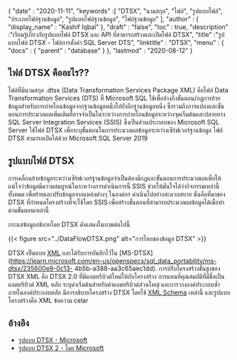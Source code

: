 {
  "date" : "2020-11-11",
  "keywords" :[ "DTSX", "นามสกุล", "ไฟล์", "รูปแบบไฟล์", "ประเภทไฟล์ฐานข้อมูล", "รูปแบบไฟล์ฐานข้อมูล", "ไฟล์ฐานข้อมูล" ],
  "author" : {
    "display_name" : "Kashif Iqbal"
},
  "draft" : "false",
  "toc" : true,
  "description" :"เรียนรู้เกี่ยวกับรูปแบบไฟล์ DTSX และ API ที่สามารถสร้างและเปิดไฟล์ DTSX",
  "title" :"รูปแบบไฟล์ DTSX - ไฟล์การตั้งค่า SQL Server DTS",
  "linktitle" : "DTSX",
  "menu" : {
    "docs" : {
      "parent" : "database"
}
},
  "lastmod" : "2020-08-12"
}

## ไฟล์ DTSX คืออะไร??

ไฟล์ที่มีนามสกุล .dtsx (Data Transformation Services Package XML) คือไฟล์ Data Transformation Services (DTS) ที่ Microsoft SQL ใช้เพื่ออ้างถึงขั้นตอน/กฎการย้ายข้อมูลสำหรับการถ่ายโอนข้อมูลจากฐานข้อมูลหนึ่งไปยังอีกฐานข้อมูลหนึ่ง ซึ่งรวมถึงการแปลงและขั้นตอนการประมวลผลเพิ่มเติมที่อาจจำเป็นในระหว่างการถ่ายโอนข้อมูลระหว่างจุดเริ่มต้นและปลายทาง SQL Server Integration Services (SSIS) ซึ่งเป็นส่วนประกอบของ Microsoft SQL Server ใช้ไฟล์ DTSX เพื่อระบุขั้นตอนในการประมวลผลข้อมูลระหว่างเซิร์ฟเวอร์ฐานข้อมูล ไฟล์ DTSX สามารถเปิดได้ด้วย Microsoft SQL Server 2019

## รูปแบบไฟล์ DTSX

การเคลื่อนย้ายข้อมูลระหว่างเซิร์ฟเวอร์ฐานข้อมูลจำเป็นต้องมีกฎและขั้นตอนการประมวลผลเพื่อให้แน่ใจว่าข้อมูลมีความสมบูรณ์ในระหว่างการดำเนินการนี้ SSIS ช่วยให้มั่นใจได้ว่ากิจกรรมเหล่านี้ทั้งหมด เพื่อย้ายและปรับข้อมูลจากแหล่งต่างๆ ในองค์กร ดำเนินไปอย่างสะดวกสบาย นั่นคือที่มาของ DTSX ที่กำหนดโครงสร้างที่จะใช้โดย SSIS เพื่อสร้างขั้นตอนที่สามารถประมวลผลข้อมูลได้เมื่อทำตามขั้นตอนเหล่านี้

กระแสข้อมูลอธิบายโดย DTSX ดังแสดงในภาพต่อไปนี้

{{< figure src="../DataFlowDTSX.png" alt="การไหลของข้อมูล DTSX" >}}

DTSX เป็นแบบ [XML](/th/web/xml/) และได้รับการบันทึกไว้ใน [MS-DTSX](https://learn.microsoft.com/en-us/openspecs/sql_data_portability/ms-dtsx/235600e9-0c13- 4b5b-a388-aa3c65aec1dd). การปรับโครงสร้างขั้นสูงของ DTSX XML คือ DTSX 2.0 ที่มีแอตทริบิวต์ใหม่ให้กับโครงสร้าง การแทนที่คุณสมบัติที่มีชื่อเป็นแอตทริบิวต์ XML หลัก ระบุค่าเริ่มต้นสำหรับค่าแอตทริบิวต์ส่วนใหญ่ และการวางองค์ประกอบซ้ำภายในองค์ประกอบหลัก มีการอธิบายโครงสร้าง DTSX โดยใช้ [XML Schema](https://learn.microsoft.com/en-us/openspecs/sql_data_portability/ms-dtsx/e5095968-26ea-4824-a717-153ccee642dc#Appendix_A_1) เหล่านี้ และรูปแบบโครงสร้างคือ XML ข้อความ celar

## อ้างอิง

* [รูปแบบ DTSX - Microsoft](https://learn.microsoft.com/en-us/openspecs/sql_data_portability/ms-dtsx/235600e9-0c13-4b5b-a388-aa3c65aec1dd)
* [รูปแบบ DTSX 2 - โดย Microsoft](https://learn.microsoft.com/en-us/openspecs/sql_data_portability/ms-dtsx2/fb216aa4-62ab-41c8-a6d5-5b1002739d21)

